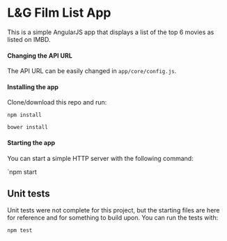 # L&G Film List App

This is a simple AngularJS app that displays a list of the top 6 movies as listed on IMBD.

#### Changing the API URL

The API URL can be easily changed in `app/core/config.js`.

#### Installing the app

Clone/download this repo and run:

`npm install`

`bower install`

#### Starting the app

You can start a simple HTTP server with the following command:

`npm start


## Unit tests

Unit tests were not complete for this project, but the starting files are here for reference and for something to build upon. You can run the tests with:

`npm test`